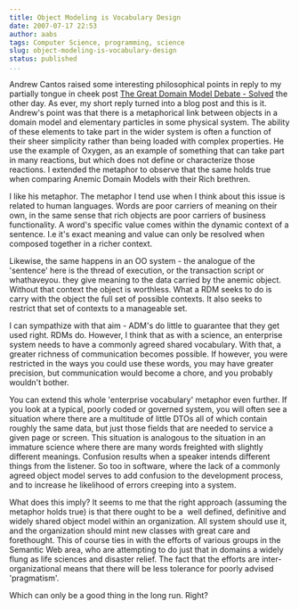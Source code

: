 ```yaml
---
title: Object Modeling is Vocabulary Design
date: 2007-07-17 22:53
author: aabs
tags: Computer Science, programming, science
slug: object-modeling-is-vocabulary-design
status: published
...
```


Andrew Cantos raised some interesting philosophical points in reply to my partially tongue in cheek post [The Great Domain Model Debate - Solved](http://aabs.wordpress.com/2007/01/23/the-great-domain-model-debate-%e2%80%93-solved/#comment-10295) the other day. As ever, my short reply turned into a blog post and this is it. Andrew's point was that there is a metaphorical link between objects in a domain model and elementary particles in some physical system. The ability of these elements to take part in the wider system is often a function of their sheer simplicity rather than being loaded with complex properties. He use the example of Oxygen, as an example of something that can take part in many reactions, but which does not define or characterize those reactions. I extended the metaphor to observe that the same holds true when comparing Anemic Domain Models with their Rich brethren.

I like his metaphor. The metaphor I tend use when I think about this issue is related to human languages. Words are poor carriers of meaning on their own, in the same sense that rich objects are poor carriers of business functionality. A word's specific value comes within the dynamic context of a sentence. I.e it's exact meaning and value can only be resolved when composed together in a richer context.

Likewise, the same happens in an OO system - the analogue of the 'sentence' here is the thread of execution, or the transaction script or whathaveyou. they give meaning to the data carried by the anemic object. Without that context the object is worthless. What a RDM seeks to do is carry with the object the full set of possible contexts. It also seeks to restrict that set of contexts to a manageable set.

I can sympathize with that aim - ADM's do little to guarantee that they get used right. RDMs do. However, I think that as with a science, an enterprise system needs to have a commonly agreed shared vocabulary. With that, a greater richness of communication becomes possible. If however, you were restricted in the ways you could use these words, you may have greater precision, but communication would become a chore, and you probably wouldn't bother.

You can extend this whole 'enterprise vocabulary' metaphor even further. If you look at a typical, poorly coded or governed system, you will often see a situation where there are a multitude of little DTOs all of which contain roughly the same data, but just those fields that are needed to service a given page or screen. This situation is analogous to the situation in an immature science where there are many words freighted with slightly different meanings. Confusion results when a speaker intends different things from the listener. So too in software, where the lack of a commonly agreed object model serves to add confusion to the development process, and to increase he likelihood of errors creeping into a system.

What does this imply? It seems to me that the right approach (assuming the metaphor holds true) is that there ought to be a  well defined, definitive and widely shared object model within an organization. All system should use it, and the organization should mint new classes with great care and forethought. This of course ties in with the efforts of various groups in the Semantic Web area, who are attempting to do just that in domains a widely flung as life sciences and disaster relief. The fact that the efforts are inter-organizational means that there will be less tolerance for poorly advised 'pragmatism'.

Which can only be a good thing in the long run. Right?
